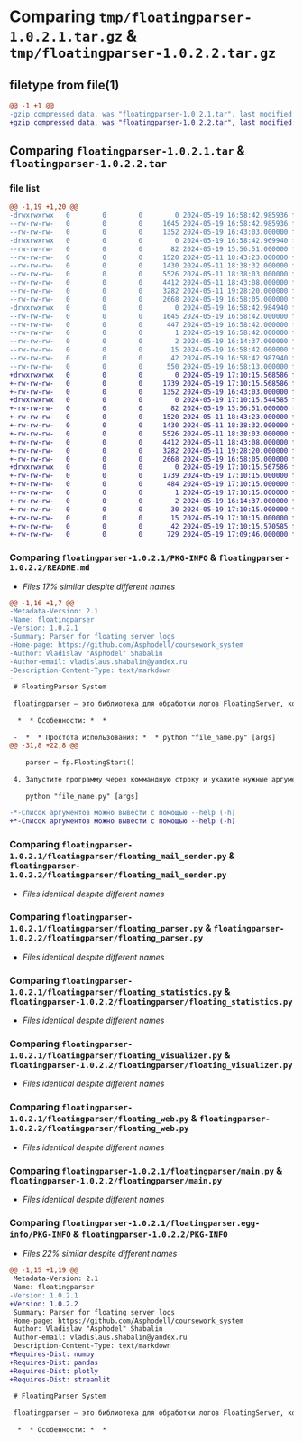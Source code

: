# Comparing `tmp/floatingparser-1.0.2.1.tar.gz` & `tmp/floatingparser-1.0.2.2.tar.gz`

## filetype from file(1)

```diff
@@ -1 +1 @@
-gzip compressed data, was "floatingparser-1.0.2.1.tar", last modified: Sun May 19 16:58:42 2024, max compression
+gzip compressed data, was "floatingparser-1.0.2.2.tar", last modified: Sun May 19 17:10:15 2024, max compression
```

## Comparing `floatingparser-1.0.2.1.tar` & `floatingparser-1.0.2.2.tar`

### file list

```diff
@@ -1,19 +1,20 @@
-drwxrwxrwx   0        0        0        0 2024-05-19 16:58:42.985936 floatingparser-1.0.2.1/
--rw-rw-rw-   0        0        0     1645 2024-05-19 16:58:42.985936 floatingparser-1.0.2.1/PKG-INFO
--rw-rw-rw-   0        0        0     1352 2024-05-19 16:43:03.000000 floatingparser-1.0.2.1/README.md
-drwxrwxrwx   0        0        0        0 2024-05-19 16:58:42.969940 floatingparser-1.0.2.1/floatingparser/
--rw-rw-rw-   0        0        0       82 2024-05-19 15:56:51.000000 floatingparser-1.0.2.1/floatingparser/__init__.py
--rw-rw-rw-   0        0        0     1520 2024-05-11 18:43:23.000000 floatingparser-1.0.2.1/floatingparser/floating_mail_sender.py
--rw-rw-rw-   0        0        0     1430 2024-05-11 18:38:32.000000 floatingparser-1.0.2.1/floatingparser/floating_parser.py
--rw-rw-rw-   0        0        0     5526 2024-05-11 18:38:03.000000 floatingparser-1.0.2.1/floatingparser/floating_statistics.py
--rw-rw-rw-   0        0        0     4412 2024-05-11 18:43:08.000000 floatingparser-1.0.2.1/floatingparser/floating_visualizer.py
--rw-rw-rw-   0        0        0     3282 2024-05-11 19:28:20.000000 floatingparser-1.0.2.1/floatingparser/floating_web.py
--rw-rw-rw-   0        0        0     2668 2024-05-19 16:58:05.000000 floatingparser-1.0.2.1/floatingparser/main.py
-drwxrwxrwx   0        0        0        0 2024-05-19 16:58:42.984940 floatingparser-1.0.2.1/floatingparser.egg-info/
--rw-rw-rw-   0        0        0     1645 2024-05-19 16:58:42.000000 floatingparser-1.0.2.1/floatingparser.egg-info/PKG-INFO
--rw-rw-rw-   0        0        0      447 2024-05-19 16:58:42.000000 floatingparser-1.0.2.1/floatingparser.egg-info/SOURCES.txt
--rw-rw-rw-   0        0        0        1 2024-05-19 16:58:42.000000 floatingparser-1.0.2.1/floatingparser.egg-info/dependency_links.txt
--rw-rw-rw-   0        0        0        2 2024-05-19 16:14:37.000000 floatingparser-1.0.2.1/floatingparser.egg-info/not-zip-safe
--rw-rw-rw-   0        0        0       15 2024-05-19 16:58:42.000000 floatingparser-1.0.2.1/floatingparser.egg-info/top_level.txt
--rw-rw-rw-   0        0        0       42 2024-05-19 16:58:42.987940 floatingparser-1.0.2.1/setup.cfg
--rw-rw-rw-   0        0        0      550 2024-05-19 16:58:13.000000 floatingparser-1.0.2.1/setup.py
+drwxrwxrwx   0        0        0        0 2024-05-19 17:10:15.568586 floatingparser-1.0.2.2/
+-rw-rw-rw-   0        0        0     1739 2024-05-19 17:10:15.568586 floatingparser-1.0.2.2/PKG-INFO
+-rw-rw-rw-   0        0        0     1352 2024-05-19 16:43:03.000000 floatingparser-1.0.2.2/README.md
+drwxrwxrwx   0        0        0        0 2024-05-19 17:10:15.544585 floatingparser-1.0.2.2/floatingparser/
+-rw-rw-rw-   0        0        0       82 2024-05-19 15:56:51.000000 floatingparser-1.0.2.2/floatingparser/__init__.py
+-rw-rw-rw-   0        0        0     1520 2024-05-11 18:43:23.000000 floatingparser-1.0.2.2/floatingparser/floating_mail_sender.py
+-rw-rw-rw-   0        0        0     1430 2024-05-11 18:38:32.000000 floatingparser-1.0.2.2/floatingparser/floating_parser.py
+-rw-rw-rw-   0        0        0     5526 2024-05-11 18:38:03.000000 floatingparser-1.0.2.2/floatingparser/floating_statistics.py
+-rw-rw-rw-   0        0        0     4412 2024-05-11 18:43:08.000000 floatingparser-1.0.2.2/floatingparser/floating_visualizer.py
+-rw-rw-rw-   0        0        0     3282 2024-05-11 19:28:20.000000 floatingparser-1.0.2.2/floatingparser/floating_web.py
+-rw-rw-rw-   0        0        0     2668 2024-05-19 16:58:05.000000 floatingparser-1.0.2.2/floatingparser/main.py
+drwxrwxrwx   0        0        0        0 2024-05-19 17:10:15.567586 floatingparser-1.0.2.2/floatingparser.egg-info/
+-rw-rw-rw-   0        0        0     1739 2024-05-19 17:10:15.000000 floatingparser-1.0.2.2/floatingparser.egg-info/PKG-INFO
+-rw-rw-rw-   0        0        0      484 2024-05-19 17:10:15.000000 floatingparser-1.0.2.2/floatingparser.egg-info/SOURCES.txt
+-rw-rw-rw-   0        0        0        1 2024-05-19 17:10:15.000000 floatingparser-1.0.2.2/floatingparser.egg-info/dependency_links.txt
+-rw-rw-rw-   0        0        0        2 2024-05-19 16:14:37.000000 floatingparser-1.0.2.2/floatingparser.egg-info/not-zip-safe
+-rw-rw-rw-   0        0        0       30 2024-05-19 17:10:15.000000 floatingparser-1.0.2.2/floatingparser.egg-info/requires.txt
+-rw-rw-rw-   0        0        0       15 2024-05-19 17:10:15.000000 floatingparser-1.0.2.2/floatingparser.egg-info/top_level.txt
+-rw-rw-rw-   0        0        0       42 2024-05-19 17:10:15.570585 floatingparser-1.0.2.2/setup.cfg
+-rw-rw-rw-   0        0        0      729 2024-05-19 17:09:46.000000 floatingparser-1.0.2.2/setup.py
```

### Comparing `floatingparser-1.0.2.1/PKG-INFO` & `floatingparser-1.0.2.2/README.md`

 * *Files 17% similar despite different names*

```diff
@@ -1,16 +1,7 @@
-Metadata-Version: 2.1
-Name: floatingparser
-Version: 1.0.2.1
-Summary: Parser for floating server logs
-Home-page: https://github.com/Asphodell/coursework_system
-Author: Vladislav "Asphodel" Shabalin
-Author-email: vladislaus.shabalin@yandex.ru
-Description-Content-Type: text/markdown
-
 # FloatingParser System
 
 floatingparser — это библиотека для обработки логов FloatingServer, которая позволяет создать статистику по журналам событий. О
 
  *  * Особенности: *  * 
 
 -  *  * Простота использования: *  * python "file_name.py" [args]
@@ -31,8 +22,8 @@
    
    parser = fp.FloatingStart()
 
 4. Запустите программу через коммандную строку и укажите нужные аргументы*:
    
    python "file_name.py" [args]
 
-*-Список аргументов можно вывести с помощью --help (-h)
+*-Список аргументов можно вывести с помощью --help (-h)
```

### Comparing `floatingparser-1.0.2.1/floatingparser/floating_mail_sender.py` & `floatingparser-1.0.2.2/floatingparser/floating_mail_sender.py`

 * *Files identical despite different names*

### Comparing `floatingparser-1.0.2.1/floatingparser/floating_parser.py` & `floatingparser-1.0.2.2/floatingparser/floating_parser.py`

 * *Files identical despite different names*

### Comparing `floatingparser-1.0.2.1/floatingparser/floating_statistics.py` & `floatingparser-1.0.2.2/floatingparser/floating_statistics.py`

 * *Files identical despite different names*

### Comparing `floatingparser-1.0.2.1/floatingparser/floating_visualizer.py` & `floatingparser-1.0.2.2/floatingparser/floating_visualizer.py`

 * *Files identical despite different names*

### Comparing `floatingparser-1.0.2.1/floatingparser/floating_web.py` & `floatingparser-1.0.2.2/floatingparser/floating_web.py`

 * *Files identical despite different names*

### Comparing `floatingparser-1.0.2.1/floatingparser/main.py` & `floatingparser-1.0.2.2/floatingparser/main.py`

 * *Files identical despite different names*

### Comparing `floatingparser-1.0.2.1/floatingparser.egg-info/PKG-INFO` & `floatingparser-1.0.2.2/PKG-INFO`

 * *Files 22% similar despite different names*

```diff
@@ -1,15 +1,19 @@
 Metadata-Version: 2.1
 Name: floatingparser
-Version: 1.0.2.1
+Version: 1.0.2.2
 Summary: Parser for floating server logs
 Home-page: https://github.com/Asphodell/coursework_system
 Author: Vladislav "Asphodel" Shabalin
 Author-email: vladislaus.shabalin@yandex.ru
 Description-Content-Type: text/markdown
+Requires-Dist: numpy
+Requires-Dist: pandas
+Requires-Dist: plotly
+Requires-Dist: streamlit
 
 # FloatingParser System
 
 floatingparser — это библиотека для обработки логов FloatingServer, которая позволяет создать статистику по журналам событий. О
 
  *  * Особенности: *  *
```

